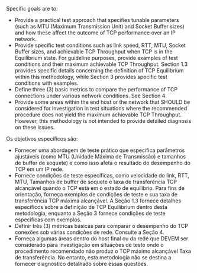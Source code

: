 Specific goals are to:

- Provide a practical test approach that specifies tunable parameters (such as MTU (Maximum Transmission Unit) and Socket Buffer sizes)
  and how these affect the outcome of TCP performance over an IP network.
- Provide specific test conditions such as link speed, RTT, MTU, Socket Buffer sizes, and achievable TCP Throughput when TCP is in
  the Equilibrium state. For guideline purposes, provide examples of test conditions and their maximum achievable TCP Throughput.
  Section 1.3 provides specific details concerning the definition of TCP Equilibrium within this methodology, while Section 3 provides
  specific test conditions with examples.
- Define three (3) basic metrics to compare the performance of TCP connections under various network conditions. See Section 4.
- Provide some areas within the end host or the network that SHOULD be considered for investigation in test situations where the
  recommended procedure does not yield the maximum achievable TCP Throughput. However, this methodology is not intended to provide
  detailed diagnosis on these issues.

Os objetivos específicos são:

- Fornecer uma abordagem de teste prático que especifica parâmetros ajustáveis (como MTU (Unidade Máxima de Transmissão) e tamanhos de buffer de soquete)
  e como isso afeta o resultado do desempenho do TCP em um IP rede.
- Fornece condições de teste específicas, como velocidade do link, RTT, MTU, Tamanhos de buffer de soquete e taxa de transferência TCP alcançável quando o TCP está em o estado de equilíbrio. Para fins de orientação, forneça exemplos de condições de teste e sua taxa de transferência TCP máxima alcançável. A Seção 1.3 fornece detalhes específicos sobre a definição de TCP Equilibrium dentro desta metodologia, enquanto a Seção 3 fornece condições de teste específicas com exemplos.
- Definir três (3) métricas básicas para comparar o desempenho do TCP conexões sob várias condições de rede. Consulte a Seção 4.
- Forneça algumas áreas dentro do host final ou da rede que DEVEM ser considerado para investigação em situações de teste onde o procedimento recomendado não produz o TCP máximo alcançável Taxa de transferência. No entanto, esta metodologia não se destina a fornecer diagnóstico detalhado sobre essas questões.

